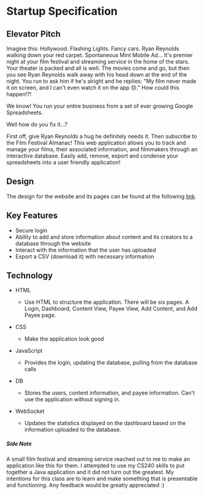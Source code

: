# Startup Specification

## Elevator Pitch
Imagine this: Hollywood. Flashing Lights. Fancy cars. Ryan Reynolds walking down your red carpet. Spontaneous Mint Mobile Ad... It's premier night at your film festival and streaming service in the home of the stars. Your theater is packed and all is well. The movies come and go, but then you see Ryan Reynolds walk away with his head down at the end of the night. You run to ask him if he's alright and he replies: "My film never made it on screen, and I can't even watch it on the app 😞." How could this happen!?! 

We know! You run your entire business from a set of ever growing Google Spreadsheets.

Well how do you fix it...?

First off, give Ryan Reynolds a hug he definitely needs it. Then subscribe to the Film Festival Almanac! This web application allows you to track and manage your films, their associated information, and filmmakers through an interactive database. Easily add, remove, export and condense your spreadsheets into a user friendly application!

## Design

The design for the website and its pages can be found at the following [link](https://ninjamock.com/s/29L9TLx).

## Key Features
- Secure login
- Ability to add and store information about content and its creators to a database through the website
- Interact with the information that the user has uploaded
- Export a CSV (download it) with necessary information

## Technology

- HTML
    - Use HTML to structure the application. There will be six pages. A Login, Dashboard, Content View, Payee View, Add Content, and Add Payee page.

- CSS 
    - Make the application look good

- JavaScript
    - Provides the login, updating the database, pulling from the database calls

- DB
    - Stores the users, content information, and payee information. Can't use the application without signing in.

- WebSocket
    - Updates the statistics displayed on the dashboard based on the information uploaded to the database.

##### Side Note

A small film festival and streaming service reached out to me to make an application like this for them. I attempted to use my CS240 skills to put together a Java application and it did not turn out the greatest. My intentions for this class are to learn and make something that is presentable and functioning. Any feedback would be greatly appreciated :)